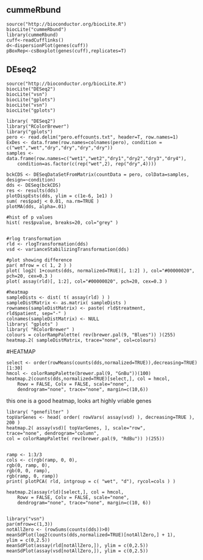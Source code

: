 cummeRbund
-

	source("http://bioconductor.org/biocLite.R")
	biocLite("cummeRbund")
	library(cummeRbund)
	cuff<-readCufflinks()
	d<-dispersionPlot(genes(cuff))
	pBoxRep<-csBoxplot(genes(cuff),replicates=T)
	
DEseq2
-


	source("http://bioconductor.org/biocLite.R")
	biocLite("DESeq2")
	biocLite("vsn")
	biocLite("gplots")
	biocLite("vsn")
	biocLite("gplots")
	
	library( "DESeq2")
	library("RColorBrewer")
	library("gplots")	pero <- read.delim("pero.effcounts.txt", header=T, row.names=1)
	ExDes <- data.frame(row.names=colnames(pero), condition = c("wet","wet","dry","dry","dry","dry"))
	samples <- data.frame(row.names=c("wet1","wet2","dry1","dry2","dry3","dry4"),
    	condition=as.factor(c(rep("wet",2), rep("dry",4))))
 
	bckCDS <- DESeqDataSetFromMatrix(countData = pero, colData=samples, design=~condition)
	dds <- DESeq(bckCDS)
	res <- results(dds)
	plotDispEsts(dds, ylim = c(1e-6, 1e1) )
	sum( res$padj < 0.01, na.rm=TRUE )
	plotMA(dds, alpha=.01)
	
	#hist of p values
	hist( res$pvalue, breaks=20, col="grey" )	

	#rlog transformation
	rld <- rlogTransformation(dds)	
	vsd <- varianceStabilizingTransformation(dds)

	#plot showing difference
	par( mfrow = c( 1, 2 ) )
	plot( log2( 1+counts(dds, normalized=TRUE)[, 1:2] ), col="#00000020", pch=20, cex=0.3 )
	plot( assay(rld)[, 1:2], col="#00000020", pch=20, cex=0.3 )
	
	#heatmap
	sampleDists <- dist( t( assay(rld) ) )
	sampleDistMatrix <- as.matrix( sampleDists )
	rownames(sampleDistMatrix) <- paste( rld$treatment,
	rld$patient, sep="-" )
	colnames(sampleDistMatrix) <- NULL
	library( "gplots" )
	library( "RColorBrewer" )
	colours = colorRampPalette( rev(brewer.pal(9, "Blues")) )(255)
	heatmap.2( sampleDistMatrix, trace="none", col=colours)


\#HEATMAP

	select <- order(rowMeans(counts(dds,normalized=TRUE)),decreasing=TRUE)[1:30]
	hmcol <- colorRampPalette(brewer.pal(9, "GnBu"))(100)
	heatmap.2(counts(dds,normalized=TRUE)[select,], col = hmcol,
		Rowv = FALSE, Colv = FALSE, scale="none",
		dendrogram="none", trace="none", margin=c(10,6))
	

this one is a good heatmap, looks art highly vriable genes

	library( "genefilter" )
	topVarGenes <- head( order( rowVars( assay(vsd) ), decreasing=TRUE ), 200 )
	heatmap.2( assay(vsd)[ topVarGenes, ], scale="row",
	trace="none", dendrogram="column",
	col = colorRampPalette( rev(brewer.pal(9, "RdBu")) )(255))
	

	ramp <- 1:3/3
	cols <- c(rgb(ramp, 0, 0),
	rgb(0, ramp, 0),
	rgb(0, 0, ramp),
	rgb(ramp, 0, ramp))
	print( plotPCA( rld, intgroup = c( "wet", "d"), rycol=cols ) )

	heatmap.2(assay(rld)[select,], col = hmcol,
		Rowv = FALSE, Colv = FALSE, scale="none",
		dendrogram="none", trace="none", margin=c(10, 6))    library("vsn")
    par(mfrow=c(1,3))
    notAllZero <- (rowSums(counts(dds))>0)
    meanSdPlot(log2(counts(dds,normalized=TRUE)[notAllZero,] + 1),
    ylim = c(0,2.5))
    meanSdPlot(assay(rld[notAllZero,]), ylim = c(0,2.5))
    meanSdPlot(assay(vsd[notAllZero,]), ylim = c(0,2.5))